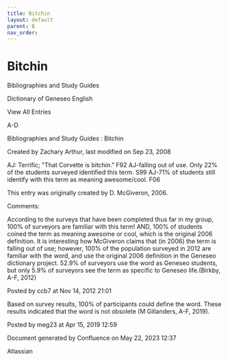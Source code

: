 ```yaml
---
title: Bitchin
layout: default
parent: B
nav_order:
---
```


# Bitchin

Bibliographies and Study Guides

Dictionary of Geneseo English

View All Entries

A-D

Bibliographies and Study Guides : Bitchin

Created by  Zachary Arthur, last modified on Sep 23, 2008

AJ: Terrific; &quot;That Corvette is bitchin.&quot; F92 AJ-falling out of use. Only 22% of the students surveyed identified this term. S99 AJ-71% of students still identify with this term as meaning awesome/cool. F06 

This entry was originally created by D. McGiveron, 2006.

Comments:

According to the surveys that have been completed thus far in my group, 100% of surveyors are familiar with this term! AND, 100% of students coined the term as meaning awesome or cool, which is the original 2006 definition. It is interesting how McGiveron claims that (in 2006) the term is falling out of use; however, 100% of the population surveyed in 2012 are familiar with the word, and use the original 2006 definition in the Geneseo dictionary project. 52.9% of surveyors use the word as Geneseo students, but only 5.9% of surveyors see the term as specific to Geneseo life.(Birkby, A-F, 2012) 

Posted by ccb7 at Nov 14, 2012 21:01

Based on survey results, 100% of participants could define the word. These results indicated that the word is not obsolete (M Gillanders, A-F, 2019).

Posted by meg23 at Apr 15, 2019 12:59

Document generated by Confluence on May 22, 2023 12:37

Atlassian
